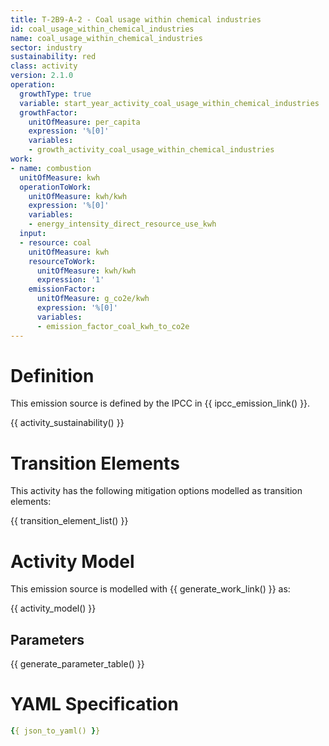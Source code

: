 ```yaml
---
title: T-2B9-A-2 - Coal usage within chemical industries
id: coal_usage_within_chemical_industries
name: coal_usage_within_chemical_industries
sector: industry
sustainability: red
class: activity
version: 2.1.0
operation:
  growthType: true
  variable: start_year_activity_coal_usage_within_chemical_industries
  growthFactor:
    unitOfMeasure: per_capita
    expression: '%[0]'
    variables:
    - growth_activity_coal_usage_within_chemical_industries
work:
- name: combustion
  unitOfMeasure: kwh
  operationToWork:
    unitOfMeasure: kwh/kwh
    expression: '%[0]'
    variables:
    - energy_intensity_direct_resource_use_kwh
  input:
  - resource: coal
    unitOfMeasure: kwh
    resourceToWork:
      unitOfMeasure: kwh/kwh
      expression: '1'
    emissionFactor:
      unitOfMeasure: g_co2e/kwh
      expression: '%[0]'
      variables:
      - emission_factor_coal_kwh_to_co2e
---
```

# Definition
This emission source is defined by the IPCC in {{ ipcc_emission_link() }}.


{{ activity_sustainability() }}

# Transition Elements

This activity has the following mitigation options modelled as transition elements:

{{ transition_element_list() }}

# Activity Model
This emission source is modelled with {{ generate_work_link() }} as:

{{ activity_model() }}

## Parameters

{{ generate_parameter_table() }}

# YAML Specification

```yaml
{{ json_to_yaml() }}
```

